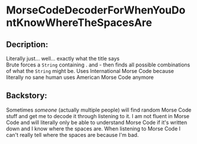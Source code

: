 # MorseCodeDecoderForWhenYouDontKnowWhereTheSpacesAre
## Decription:
Literally just... well... exactly what the title says <br>
Brute forces a <code>String</code> containing . and - then finds all possible combinations of what the <code>String</code> might be. Uses International Morse Code because literally no sane human uses American Morse Code anymore
## Backstory:
Sometimes *someone* (actually multiple people) will find random Morse Code stuff and get me to decode it through listening to it. I am not fluent in Morse Code and will literally only be able to understand Morse Code if it's written down and I know where the spaces are. When listening to Morse Code I can't really tell where the spaces are because I'm bad.
